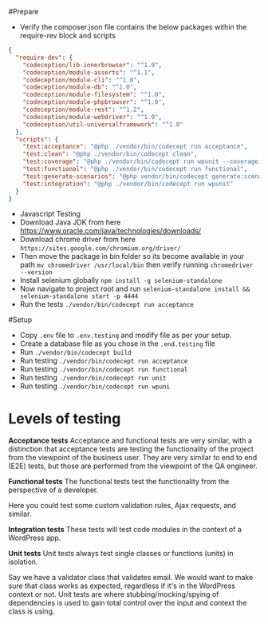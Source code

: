 #Prepare 
* Verify the composer.json file contains the below packages within the require-rev block and scripts

```json
{
  "require-dev": {
    "codeception/lib-innerbrowser": "^1.0",
    "codeception/module-asserts": "^1.1",
    "codeception/module-cli": "^1.0",
    "codeception/module-db": "^1.0",
    "codeception/module-filesystem": "^1.0",
    "codeception/module-phpbrowser": "^1.0",
    "codeception/module-rest": "^1.2",
    "codeception/module-webdriver": "^1.0",
    "codeception/util-universalframework": "^1.0"
  },
  "scripts": {
    "test:acceptance": "@php ./vendor/bin/codecept run acceptance",
    "test:clean": "@php ./vendor/bin/codecept clean",
    "test:coverage": "@php ./vendor/bin/codecept run wpunit --coverage --coverage-xml --coverage-html",
    "test:functional": "@php ./vendor/bin/codecept run functional",
    "test:generate-scenarios": "@php vendor/bin/codecept generate:scenarios",
    "test:integration": "@php ./vendor/bin/codecept run wpunit"
  }
}
```
* Javascript Testing
* Download Java JDK from here https://www.oracle.com/java/technologies/downloads/
* Download chrome driver from here `https://sites.google.com/chromium.org/driver/`
* Then move the package in bin folder so its become available in your path `mv chromedriver /usr/local/bin` then verify running `chromedriver --version`
* Install selenium globally `npm install -g selenium-standalone`
* Now navigate to project root and run `selenium-standalone install && selenium-standalone start -p 4444`
* Run the tests `./vendor/bin/codecept run acceptance`

#Setup
* Copy `.env` file to `.env.testing` and modify file as per your setup. 
* Create a database file as you chose in the `.end.testing` file
* Run `./vendor/bin/codecept build`
* Run testing `./vendor/bin/codecept run acceptance`
* Run testing `./vendor/bin/codecept run functional`
* Run testing `./vendor/bin/codecept run unit`
* Run testing `./vendor/bin/codecept run wpuni`

# Levels of testing

**Acceptance tests**
Acceptance and functional tests are very similar, with a distinction that acceptance tests are testing the functionality of the project from the viewpoint of the business user. They are very similar to end to end (E2E) tests, but those are performed from the viewpoint of the QA engineer.

**Functional tests**
The functional tests test the functionality from the perspective of a developer.

Here you could test some custom validation rules, Ajax requests, and similar.

**Integration tests**
These tests will test code modules in the context of a WordPress app.

**Unit tests**
Unit tests always test single classes or functions (units) in isolation.

Say we have a validator class that validates email. We would want to make sure that class works as expected, regardless if it's in the WordPress context or not. Unit tests are where stubbing/mocking/spying of dependencies is used to gain total control over the input and context the class is using.
